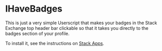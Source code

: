 IHaveBadges
===========

This is just a very simple Userscript that makes your badges in the Stack Exchange top header bar clickable so that it
takes you directly to the badges section of your profile.

To install it, see the instructions on [Stack Apps](http://stackapps.com/q/3759/4812).
